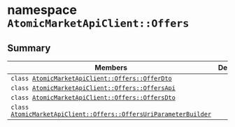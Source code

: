 # namespace `AtomicMarketApiClient::Offers` 

## Summary

 Members                                | Descriptions                                
----------------------------------------|---------------------------------------------
`class `[`AtomicMarketApiClient::Offers::OfferDto`](.github/workflows/documentation/md/AtomicMarketApiClient--Offers--OfferDto.md#class_atomic_market_api_client_1_1_offers_1_1_offer_dto) | 
`class `[`AtomicMarketApiClient::Offers::OffersApi`](.github/workflows/documentation/md/AtomicMarketApiClient--Offers--OffersApi.md#class_atomic_market_api_client_1_1_offers_1_1_offers_api) | 
`class `[`AtomicMarketApiClient::Offers::OffersDto`](.github/workflows/documentation/md/AtomicMarketApiClient--Offers--OffersDto.md#class_atomic_market_api_client_1_1_offers_1_1_offers_dto) | 
`class `[`AtomicMarketApiClient::Offers::OffersUriParameterBuilder`](.github/workflows/documentation/md/AtomicMarketApiClient--Offers--OffersUriParameterBuilder.md#class_atomic_market_api_client_1_1_offers_1_1_offers_uri_parameter_builder) | 


